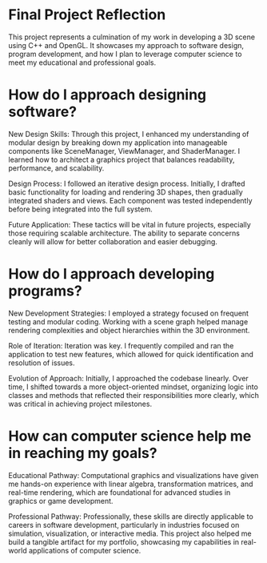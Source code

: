# Final Project Reflection
This project represents a culmination of my work in developing a 3D scene using C++ and OpenGL. It showcases my approach to software design, program development, and how I plan to leverage computer science to meet my educational and professional goals.
# How do I approach designing software?
New Design Skills: Through this project, I enhanced my understanding of modular design by breaking down my application into manageable components like SceneManager, ViewManager, and ShaderManager. I learned how to architect a graphics project that balances readability, performance, and scalability.

Design Process: I followed an iterative design process. Initially, I drafted basic functionality for loading and rendering 3D shapes, then gradually integrated shaders and views. Each component was tested independently before being integrated into the full system.

Future Application: These tactics will be vital in future projects, especially those requiring scalable architecture. The ability to separate concerns cleanly will allow for better collaboration and easier debugging.
# How do I approach developing programs?
New Development Strategies: I employed a strategy focused on frequent testing and modular coding. Working with a scene graph helped manage rendering complexities and object hierarchies within the 3D environment.

Role of Iteration: Iteration was key. I frequently compiled and ran the application to test new features, which allowed for quick identification and resolution of issues.

Evolution of Approach: Initially, I approached the codebase linearly. Over time, I shifted towards a more object-oriented mindset, organizing logic into classes and methods that reflected their responsibilities more clearly, which was critical in achieving project milestones.
# How can computer science help me in reaching my goals?
Educational Pathway: Computational graphics and visualizations have given me hands-on experience with linear algebra, transformation matrices, and real-time rendering, which are foundational for advanced studies in graphics or game development.

Professional Pathway: Professionally, these skills are directly applicable to careers in software development, particularly in industries focused on simulation, visualization, or interactive media. This project also helped me build a tangible artifact for my portfolio, showcasing my capabilities in real-world applications of computer science.
